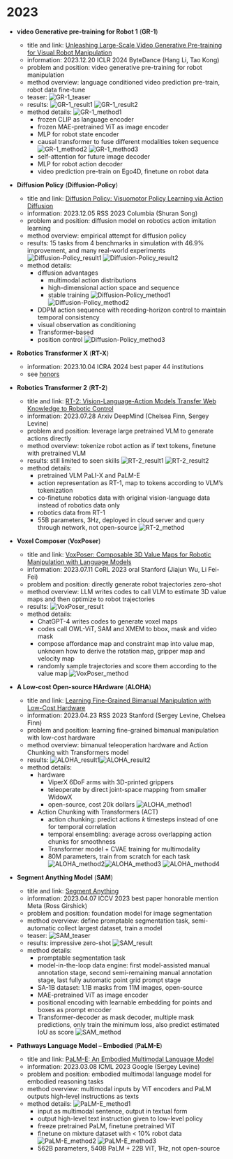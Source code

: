 # 2023
* **video Generative pre-training for Robot 1** (**GR-1**)
  * title and link: [Unleashing Large-Scale Video Generative Pre-training for Visual Robot Manipulation](https://arxiv.org/abs/2312.13139)
  * information: 2023.12.20 ICLR 2024 ByteDance (Hang Li, Tao Kong)
  * problem and position: video generative pre-training for robot manipulation
  * method overview: language conditioned video prediction pre-train, robot data fine-tune
  * teaser: 
    ![GR-1_teaser](assets/2023/GR-1_teaser.png)
  * results: 
    ![GR-1_result1](assets/2023/GR-1_result1.png)
    ![GR-1_result2](assets/2023/GR-1_result2.png)
  * method details: 
    ![GR-1_method1](assets/2023/GR-1_method1.png)
    * frozen CLIP as language encoder
    * frozen MAE-pretrained ViT as image encoder
    * MLP for robot state encoder
    * causal transformer to fuse different modalities token sequence
      ![GR-1_method2](assets/2023/GR-1_method2.png)
      ![GR-1_method3](assets/2023/GR-1_method3.png)
    * self-attention for future image decoder
    * MLP for robot action decoder
    * video prediction pre-train on Ego4D, finetune on robot data

* **Diffusion Policy** (**Diffusion-Policy**)
  * title and link: [Diffusion Policy: Visuomotor Policy Learning via Action Diffusion](https://arxiv.org/abs/2303.04137)
  * information: 2023.12.05 RSS 2023 Columbia (Shuran Song)
  * problem and position: diffusion model on robotics action imitation learning
  * method overview: empirical attempt for diffusion policy
  * results: 15 tasks from 4 benchmarks in simulation with 46.9% improvement, and many real-world experiments
    ![Diffusion-Policy_result1](assets/2023/Diffusion-Policy_result1.png)
    ![Diffusion-Policy_result2](assets/2023/Diffusion-Policy_result2.png)
  * method details: 
    * diffusion advantages
      * multimodal action distributions
      * high-dimensional action space and sequence
      * stable training
      ![Diffusion-Policy_method1](assets/2023/Diffusion-Policy_method1.png)
    ![Diffusion-Policy_method2](assets/2023/Diffusion-Policy_method2.png)
    * DDPM action sequence with receding-horizon control to maintain temporal consistency
    * visual observation as conditioning
    * Transformer-based
    * position control
    ![Diffusion-Policy_method3](assets/2023/Diffusion-Policy_method3.png)

* **Robotics Transformer X** (**RT-X**)
  * information: 2023.10.04 ICRA 2024 best paper 44 institutions
  * see [honors](https://github.com/dadadadawjb/honors)

* **Robotics Transformer 2** (**RT-2**)
  * title and link: [RT-2: Vision-Language-Action Models Transfer Web Knowledge to Robotic Control](https://arxiv.org/abs/2307.15818)
  * information: 2023.07.28 Arxiv DeepMind (Chelsea Finn, Sergey Levine)
  * problem and position: leverage large pretrained VLM to generate actions directly
  * method overview: tokenize robot action as if text tokens, finetune with pretrained VLM
  * results: still limited to seen skills
    ![RT-2_result1](assets/2023/RT-2_result1.png)
    ![RT-2_result2](assets/2023/RT-2_result2.png)
  * method details: 
    * pretrained VLM PaLI-X and PaLM-E
    * action representation as RT-1, map to tokens according to VLM’s tokenization
    * co-finetune robotics data with original vision-language data instead of robotics data only
    * robotics data from RT-1
    * 55B parameters, 3Hz, deployed in cloud server and query through network, not open-source
    ![RT-2_method](assets/2023/RT-2_method.png)

* **Voxel Composer** (**VoxPoser**)
  * title and link: [VoxPoser: Composable 3D Value Maps for Robotic Manipulation with Language Models](https://arxiv.org/abs/2307.05973)
  * information: 2023.07.11 CoRL 2023 oral Stanford (Jiajun Wu, Li Fei-Fei)
  * problem and position: directly generate robot trajectories zero-shot
  * method overview: LLM writes codes to call VLM to estimate 3D value maps and then optimize to robot trajectories
  * results: 
    ![VoxPoser_result](assets/2023/VoxPoser_result.png)
  * method details: 
    * ChatGPT-4 writes codes to generate voxel maps
    * codes call OWL-ViT, SAM and XMEM to bbox, mask and video mask
    * compose affordance map and constraint map into value map, unknown how to derive the rotation map, gripper map and velocity map
    * randomly sample trajectories and score them according to the value map
    ![VoxPoser_method](assets/2023/VoxPoser_method.png)

* **A Low-cost Open-source HArdware** (**ALOHA**)
  * title and link: [Learning Fine-Grained Bimanual Manipulation with Low-Cost Hardware](https://arxiv.org/abs/2304.13705)
  * information: 2023.04.23 RSS 2023 Stanford (Sergey Levine, Chelsea Finn)
  * problem and position: learning fine-grained bimanual manipulation with low-cost hardware
  * method overview: bimanual teleoperation hardware and Action Chunking with Transformers model
  * results: 
    ![ALOHA_result1](assets/2023/ALOHA_result1.png)![ALOHA_result2](assets/2023/ALOHA_result2.png)
  * method details: 
    * hardware
      * ViperX 6DoF arms with 3D-printed grippers
      * teleoperate by direct joint-space mapping from smaller WidowX
      * open-source, cost 20k dollars
      ![ALOHA_method1](assets/2023/ALOHA_method1.png)
    * Action Chunking with Transformers (ACT)
      * action chunking: predict actions $k$ timesteps instead of one for temporal correlation
      * temporal ensembling: average across overlapping action chunks for smoothness
      * Transformer model + CVAE training for multimodality
      * 80M parameters, train from scratch for each task
      ![ALOHA_method2](assets/2023/ALOHA_method2.png)![ALOHA_method3](assets/2023/ALOHA_method3.png)
      ![ALOHA_method4](assets/2023/ALOHA_method4.png)

* **Segment Anything Model** (**SAM**)
  * title and link: [Segment Anything](https://arxiv.org/abs/2304.02643)
  * information: 2023.04.07 ICCV 2023 best paper honorable mention Meta (Ross Girshick)
  * problem and position: foundation model for image segmentation
  * method overview: define promptable segmentation task, semi-automatic collect largest dataset, train a model
  * teaser: 
    ![SAM_teaser](assets/2023/SAM_teaser.png)
  * results: impressive zero-shot
    ![SAM_result](assets/2023/SAM_result.png)
  * method details: 
    * promptable segmentation task
    * model-in-the-loop data engine: first model-assisted manual annotation stage, second semi-remaining manual annotation stage, last fully automatic point grid prompt stage
    * SA-1B dataset: 1.1B masks from 11M images, open-source
    * MAE-pretrained ViT as image encoder
    * positional encoding with learnable embedding for points and boxes as prompt encoder
    * Transformer-decoder as mask decoder, multiple mask predictions, only train the minimum loss, also predict estimated IoU as score
    ![SAM_method](assets/2023/SAM_method.png)

* **Pathways Language Model – Embodied** (**PaLM-E**)
  * title and link: [PaLM-E: An Embodied Multimodal Language Model](https://arxiv.org/abs/2303.03378)
  * information: 2023.03.08 ICML 2023 Google (Sergey Levine)
  * problem and position: embodied multimodal language model for embodied reasoning tasks
  * method overview: multimodal inputs by ViT encoders and PaLM outputs high-level instructions as texts
  * method details: 
    ![PaLM-E_method1](assets/2023/PaLM-E_method1.png)
    * input as multimodal sentence, output in textual form
    * output high-level text instruction given to low-level policy
    * freeze pretrained PaLM, finetune pretrained ViT
    * finetune on mixture dataset with < 10% robot data
      ![PaLM-E_method2](assets/2023/PaLM-E_method2.png)
      ![PaLM-E_method3](assets/2023/PaLM-E_method3.png)
    * 562B parameters, 540B PaLM + 22B ViT, 1Hz, not open-source
